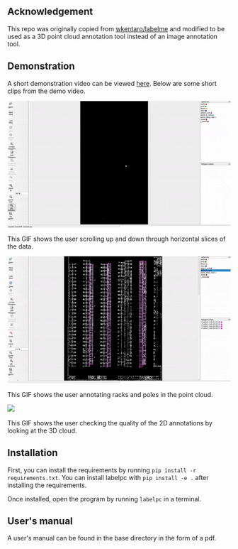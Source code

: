 
## Acknowledgement

This repo was originally copied from [wkentaro/labelme](https://github.com/wkentaro/labelme.git) 
and modified to be used as a 3D point cloud annotation tool instead of an image annotation tool.

## Demonstration

A short demonstration video can be viewed [here](https://youtu.be/jpjvWzdVLkk).
Below are some short clips from the demo video.

![](images/labelpc_scroll.gif)

This GIF shows the user scrolling up and down through horizontal slices of the data.

![](images/labelpc_annotation.gif)

This GIF shows the user annotating racks and poles in the point cloud.

![](images/labelpc_3d.gif)

This GIF shows the user checking the quality of the 2D annotations by looking at the 3D cloud.

## Installation

First, you can install the requirements by running `pip install -r requirements.txt`.
You can install labelpc with `pip install -e .` after installing the requirements.

Once installed, open the program by running `labelpc` in a terminal.

## User's manual

A user's manual can be found in the base directory in the form of a pdf.
